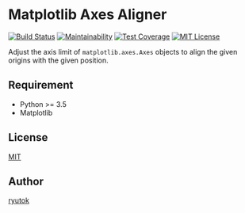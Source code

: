 # Matplotlib Axes Aligner

[![Build Status](https://travis-ci.org/ryutok/mpl_axes_aligner.svg?branch=master)](https://travis-ci.org/ryutok/mpl_axes_aligner)
[![Maintainability](https://api.codeclimate.com/v1/badges/86a7122db1585d63fcb9/maintainability)](https://codeclimate.com/github/ryutok/mpl_axes_aligner/maintainability)
[![Test Coverage](https://api.codeclimate.com/v1/badges/86a7122db1585d63fcb9/test_coverage)](https://codeclimate.com/github/ryutok/mpl_axes_aligner/test_coverage)
[![MIT License](http://img.shields.io/badge/license-MIT-blue.svg?style=flat)](LICENSE)

Adjust the axis limit of `matplotlib.axes.Axes` objects to align the given origins with the given position.


## Requirement

- Python >= 3.5
- Matplotlib


## License
[MIT](https://github.com/ryutok/mpl_axes_aligner/blob/master/LICENSE)


## Author
[ryutok](https://github.com/ryutok)
